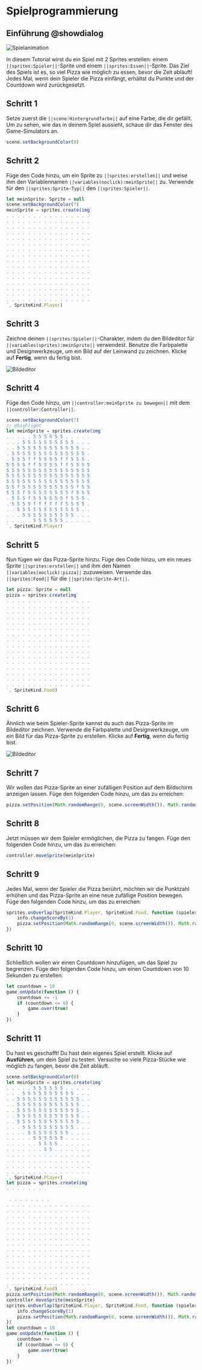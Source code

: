 # Spielprogrammierung

## Einführung @showdialog

![Spielanimation](/static/tutorials/chase-the-pizza.gif)

In diesem Tutorial wirst du ein Spiel mit 2 Sprites erstellen: einem ``||sprites:Spieler||``-Sprite und einem ``||sprites:Essen||``-Sprite. Das Ziel des Spiels ist es, so viel Pizza wie möglich zu essen, bevor die Zeit abläuft! Jedes Mal, wenn dein Spieler die Pizza einfängt, erhältst du Punkte und der Countdown wird zurückgesetzt.

## Schritt 1

Setze zuerst die ``||scene:Hintergrundfarbe||`` auf eine Farbe, die dir gefällt. Um zu sehen, wie das in deinem Spiel aussieht, schaue dir das Fenster des Game-Simulators an.

```typescript
scene.setBackgroundColor(0)
```

## Schritt 2

Füge den Code hinzu, um ein Sprite zu ``||sprites:erstellen||`` und weise ihm den Variablennamen ``||variables(noclick):meinSprite||`` zu. Verwende für den ``||sprites:Sprite-Typ||`` den ``||sprites:Spieler||``.

```typescript
let meinSprite: Sprite = null
scene.setBackgroundColor(7)
meinSprite = sprites.create(img`
. . . . . . . . . . . . . . . .
. . . . . . . . . . . . . . . .
. . . . . . . . . . . . . . . .
. . . . . . . . . . . . . . . .
. . . . . . . . . . . . . . . .
. . . . . . . . . . . . . . . .
. . . . . . . . . . . . . . . .
. . . . . . . . . . . . . . . .
. . . . . . . . . . . . . . . .
. . . . . . . . . . . . . . . .
. . . . . . . . . . . . . . . .
. . . . . . . . . . . . . . . .
. . . . . . . . . . . . . . . .
. . . . . . . . . . . . . . . .
. . . . . . . . . . . . . . . .
. . . . . . . . . . . . . . . .
`, SpriteKind.Player)
```

## Schritt 3

Zeichne deinen ``||sprites:Spieler||``-Charakter, indem du den Bildeditor für ``||variables(sprites):meinSprite||`` verwendest. Benutze die Farbpalette und Designwerkzeuge, um ein Bild auf der Leinwand zu zeichnen. Klicke auf **Fertig**, wenn du fertig bist.

![Bildeditor](/static/tutorials/chase-the-pizza/image-editor-js.gif)

## Schritt 4

Füge den Code hinzu, um ``||controller:meinSprite zu bewegen||`` mit dem ``||controller:Controller||``.

```typescript
scene.setBackgroundColor(7)
// @highlight
let meinSprite = sprites.create(img`
. . . . . 5 5 5 5 5 5 . . . . .
. . . 5 5 5 5 5 5 5 5 5 5 . . .
. . 5 5 5 5 5 5 5 5 5 5 5 5 . .
. 5 5 5 5 5 5 5 5 5 5 5 5 5 5 .
. 5 5 5 f f 5 5 5 5 f f 5 5 5 .
5 5 5 5 f f 5 5 5 5 f f 5 5 5 5
5 5 5 5 5 5 5 5 5 5 5 5 5 5 5 5
5 5 5 5 5 5 5 5 5 5 5 5 5 5 5 5
5 5 5 5 5 5 5 5 5 5 5 5 5 5 5 5
5 5 f 5 5 5 5 5 5 5 5 5 5 f 5 5
5 5 5 f 5 5 5 5 5 5 5 5 f 5 5 5
. 5 5 5 f 5 5 5 5 5 5 f 5 5 5 .
. 5 5 5 5 f f f f f f 5 5 5 5 .
. . 5 5 5 5 5 5 5 5 5 5 5 5 . .
. . . 5 5 5 5 5 5 5 5 5 5 . . .
. . . . . 5 5 5 5 5 5 . . . . .
`, SpriteKind.Player)
```

## Schritt 5

Nun fügen wir das Pizza-Sprite hinzu. Füge den Code hinzu, um ein neues Sprite ``||sprites:erstellen||`` und ihm den Namen ``||variables(noclick):pizza||`` zuzuweisen. Verwende das ``||sprites:Food||`` für die ``||sprites:Sprite-Art||``.

```typescript
let pizza: Sprite = null
pizza = sprites.create(img`
. . . . . . . . . . . . . . . .
. . . . . . . . . . . . . . . .
. . . . . . . . . . . . . . . .
. . . . . . . . . . . . . . . .
. . . . . . . . . . . . . . . .
. . . . . . . . . . . . . . . .
. . . . . . . . . . . . . . . .
. . . . . . . . . . . . . . . .
. . . . . . . . . . . . . . . .
. . . . . . . . . . . . . . . .
. . . . . . . . . . . . . . . .
. . . . . . . . . . . . . . . .
. . . . . . . . . . . . . . . .
. . . . . . . . . . . . . . . .
. . . . . . . . . . . . . . . .
. . . . . . . . . . . . . . . .
`, SpriteKind.Food)
```

## Schritt 6

Ähnlich wie beim Spieler-Sprite kannst du auch das Pizza-Sprite im Bildeditor zeichnen. Verwende die Farbpalette und Designwerkzeuge, um ein Bild für das Pizza-Sprite zu erstellen. Klicke auf **Fertig**, wenn du fertig bist.

![Bildeditor](/static/tutorials/chase-the-pizza/image-editor-js.gif)

## Schritt 7

Wir wollen das Pizza-Sprite an einer zufälligen Position auf dem Bildschirm anzeigen lassen. Füge den folgenden Code hinzu, um das zu erreichen:

```typescript
pizza.setPosition(Math.randomRange(0, scene.screenWidth()), Math.randomRange(0, scene.screenHeight()))
```

## Schritt 8

Jetzt müssen wir dem Spieler ermöglichen, die Pizza zu fangen. Füge den folgenden Code hinzu, um das zu erreichen:

```typescript
controller.moveSprite(meinSprite)
```

## Schritt 9

Jedes Mal, wenn der Spieler die Pizza berührt, möchten wir die Punktzahl erhöhen und das Pizza-Sprite an eine neue zufällige Position bewegen. Füge den folgenden Code hinzu, um das zu erreichen:

```typescript
sprites.onOverlap(SpriteKind.Player, SpriteKind.Food, function (spieler: Sprite, pizza: Sprite) {
    info.changeScoreBy(1)
    pizza.setPosition(Math.randomRange(0, scene.screenWidth()), Math.randomRange(0, scene.screenHeight()))
})
```

## Schritt 10

Schließlich wollen wir einen Countdown hinzufügen, um das Spiel zu begrenzen. Füge den folgenden Code hinzu, um einen Countdown von 10 Sekunden zu erstellen:

```typescript
let countdown = 10
game.onUpdate(function () {
    countdown += -1
    if (countdown <= 0) {
        game.over(true)
    }
})
```

## Schritt 11

Du hast es geschafft! Du hast dein eigenes Spiel erstellt. Klicke auf **Ausführen**, um dein Spiel zu testen. Versuche so viele Pizza-Stücke wie möglich zu fangen, bevor die Zeit abläuft.

```typescript
scene.setBackgroundColor(0)
let meinSprite = sprites.create(img`
. . . . . 5 5 5 5 5 5 . . . . .
. . . 5 5 5 5 5 5 5 5 5 5 . . .
. . 5 5 5 5 5 5 5 5 5 5 5 5 . .
. . 5 5 5 5 5 5 5 5 5 5 5 5 . .
. . 5 5 5 5 5 5 5 5 5 5 5 5 . .
. . 5 5 5 5 5 5 5 5 5 5 5 5 . .
. . 5 5 5 5 5 5 5 5 5 5 5 5 . .
. . . 5 5 5 5 5 5 5 5 5 5 . . .
. . . . 5 5 5 5 5 5 5 5 . . . .
. . . . . 5 5 5 5 5 5 . . . . .
. . . . . . 5 5 5 5 . . . . . .
. . . . . . . 5 5 . . . . . . .
. . . . . . . . . . . . . . . .
. . . . . . . . . . . . . . . .
. . . . . . . . . . . . . . . .
. . . . . . . . . . . . . . . .
`, SpriteKind.Player)
let pizza = sprites.create(img`
. . . . . . . .

 . . . . . . . .
. . . . . . . . . . . . . . . .
. . . . . . . . . . . . . . . .
. . . . . . . . . . . . . . . .
. . . . . . . . . . . . . . . .
. . . . . . . . . . . . . . . .
. . . . . . . . . . . . . . . .
. . . . . . . . . . . . . . . .
. . . . . . . . . . . . . . . .
. . . . . . . . . . . . . . . .
. . . . . . . . . . . . . . . .
. . . . . . . . . . . . . . . .
. . . . . . . . . . . . . . . .
. . . . . . . . . . . . . . . .
. . . . . . . . . . . . . . . .
. . . . . . . . . . . . . . . .
`, SpriteKind.Food)
pizza.setPosition(Math.randomRange(0, scene.screenWidth()), Math.randomRange(0, scene.screenHeight()))
controller.moveSprite(meinSprite)
sprites.onOverlap(SpriteKind.Player, SpriteKind.Food, function (spieler: Sprite, pizza: Sprite) {
    info.changeScoreBy(1)
    pizza.setPosition(Math.randomRange(0, scene.screenWidth()), Math.randomRange(0, scene.screenHeight()))
})
let countdown = 10
game.onUpdate(function () {
    countdown += -1
    if (countdown <= 0) {
        game.over(true)
    }
})
```
